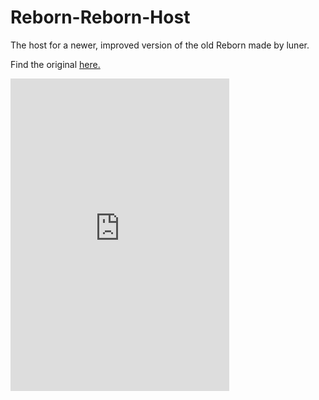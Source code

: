 # Reborn-Reborn-Host
The host for a newer, improved version of the old Reborn made by luner.

Find the original [here.](https://github.com/Lunerr/reborn)

<iframe src="https://canary.discordapp.com/widget?id=680530872771805254&theme=dark" width="350" height="500" allowtransparency="true" frameborder="0"></iframe>
